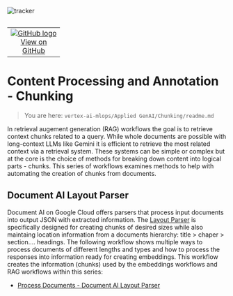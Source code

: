 ![tracker](https://us-central1-vertex-ai-mlops-369716.cloudfunctions.net/pixel-tracking?path=statmike%2Fvertex-ai-mlops%2FApplied+GenAI%2FChunking&file=readme.md)
<!--- header table --->
<table align="left">     
  <td style="text-align: center">
    <a href="https://github.com/statmike/vertex-ai-mlops/blob/main/Applied%20GenAI/Chunking/readme.md">
      <img src="https://cloud.google.com/ml-engine/images/github-logo-32px.png" alt="GitHub logo">
      <br>View on<br>GitHub
    </a>
  </td>
</table><br/><br/><br/><br/>

---
# Content Processing and Annotation - Chunking
> You are here: `vertex-ai-mlops/Applied GenAI/Chunking/readme.md`

In retrieval augement generation (RAG) workflows the goal is to retrieve context chunks related to a query.  While whole documents are possible with long-context LLMs like Gemini it is efficient to retrieve the most related context via a retrieval system.  These systems can be simple or complex but at the core is the choice of methods for breaking down content into logical parts - chunks.  This series of workflows examines methods to help with automating the creation of chunks from documents.

## Document AI Layout Parser
Document AI on Google Cloud offers parsers that process input documents into output JSON with extracted information.  The [Layout Parser](https://cloud.google.com/document-ai/docs/layout-parse-chunk) is specifically designed for creating chunks of desired sizes while also maintaing location information from a documents hierarchy: title > chaper > section.... headings.  The following workflow shows multiple ways to process documents of different lengths and types and how to process the responses into information ready for creating embeddings.  This workflow creates the information (chunks) used by the embeddings workflows and RAG workflows within this series:
- [Process Documents - Document AI Layout Parser](./Process%20Documents%20-%20Document%20AI%20Layout%20Parser.ipynb)